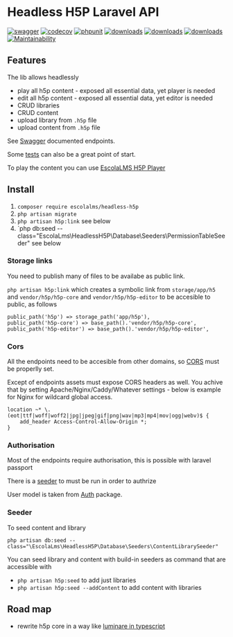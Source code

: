 # Headless H5P Laravel API

[![swagger](https://img.shields.io/badge/documentation-swagger-green)](https://escolalms.github.io/H5P/)
[![codecov](https://codecov.io/gh/EscolaLMS/H5P/branch/main/graph/badge.svg?token=ci4VPQbrOI)](https://codecov.io/gh/EscolaLMS/H5P)
[![phpunit](https://github.com/EscolaLMS/H5P/actions/workflows/test.yml/badge.svg)](https://github.com/EscolaLMS/Core/actions/workflows/test.yml)
[![downloads](https://img.shields.io/packagist/dt/escolalms/headless-h5p)](https://packagist.org/packages/escolalms/headless-h5p)
[![downloads](https://img.shields.io/packagist/v/escolalms/headless-h5p)](https://packagist.org/packages/escolalms/headless-h5p)
[![downloads](https://img.shields.io/packagist/l/escolalms/headless-h5p)](https://packagist.org/packages/escolalms/headless-h5p)
[![Maintainability](https://api.codeclimate.com/v1/badges/6316e8dc93a06d28c6a0/maintainability)](https://codeclimate.com/github/EscolaLMS/H5P/maintainability)

## Features

The lib allows headlessly

- play all h5p content - exposed all essential data, yet player is needed
- edit all h5p content - exposed all essential data, yet editor is needed
- CRUD libraries
- CRUD content
- upload library from `.h5p` file
- upload content from `.h5p` file

See [Swagger](https://escolalms.github.io/H5P/) documented endpoints.

Some [tests](tests) can also be a great point of start.

To play the content you can use [EscolaLMS H5P Player](https://github.com/EscolaLMS/H5P-player)

## Install

1. `composer require escolalms/headless-h5p`
2. `php artisan migrate`
3. `php artisan h5p:link` see below 
4. `php db:seed --class="EscolaLms\HeadlessH5P\Database\Seeders\PermissionTableSeeder"  see below 

### Storage links

You need to publish many of files to be availabe as public link.

`php artisan h5p:link` which creates a symbolic link from `storage/app/h5` and `vendor/h5p/h5p-core` and `vendor/h5p/h5p-editor` to be accesible to public, as follows

```
public_path('h5p') => storage_path('app/h5p'),
public_path('h5p-core') => base_path().'vendor/h5p/h5p-core',
public_path('h5p-editor') => base_path().'vendor/h5p/h5p-editor',
```

### Cors

All the endpoints need to be accesible from other domains, so [CORS](https://laravel.com/docs/8.x/routing#cors) must be properlly set.

Except of endpoints assets must expose CORS headers as well. You achive that by setting Apache/Nginx/Caddy/Whatever settings - below is example for Nginx for wildcard global access.

```
location ~* \.(eot|ttf|woff|woff2|jpg|jpeg|gif|png|wav|mp3|mp4|mov|ogg|webv)$ {
    add_header Access-Control-Allow-Origin *;
}
```

### Authorisation 

Most of the endpoints require authorisation, this is possible with laravel passport 

There is a [seeder](database/seeders/PermissionTableSeeder.php) to must be run in order to authrize 

User model is taken from [Auth](https://github.com/EscolaLMS/Auth) package. 

### Seeder

To seed content and library 

```
php artisan db:seed --class="\EscolaLms\HeadlessH5P\Database\Seeders\ContentLibrarySeeder"
```

You can seed library and content with build-in seeders as command that are accessible with

- `php artisan h5p:seed` to add just libraries
- `php artisan h5p:seed --addContent` to add content with libraries

## Road map

- rewrite h5p core in a way like [luminare in typescript](https://github.com/lumieducation/lumi)
